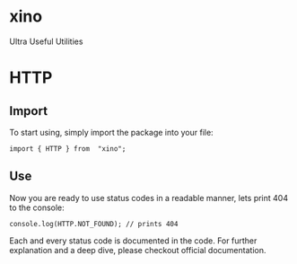 # xino
Ultra Useful Utilities


# HTTP

## Import
To start using, simply import the package into your file:

    import { HTTP } from  "xino";


## Use
Now you are ready to use status codes in a readable manner, lets print 404 to the console:

    console.log(HTTP.NOT_FOUND); // prints 404

Each and every status code is documented in the code. For further explanation and a deep dive, please checkout official documentation.
